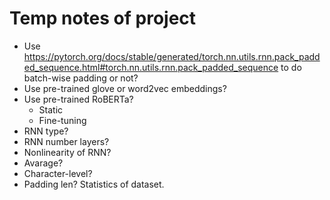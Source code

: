 # Temp notes of project
- Use https://pytorch.org/docs/stable/generated/torch.nn.utils.rnn.pack_padded_sequence.html#torch.nn.utils.rnn.pack_padded_sequence to do batch-wise padding or not?
- Use pre-trained glove or word2vec embeddings?
- Use pre-trained RoBERTa?
  - Static
  - Fine-tuning
- RNN type?
- RNN number layers?
- Nonlinearity of RNN?
- Avarage?
- Character-level?
- Padding len? Statistics of dataset.